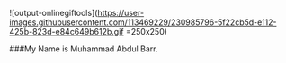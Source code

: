 ![output-onlinegiftools](https://user-images.githubusercontent.com/113469229/230985796-5f22cb5d-e112-425b-823d-e84c649b612b.gif =250x250)

###My Name is Muhammad Abdul Barr.

<!--
**Muhammad-Abdul-Barr/Muhammad-Abdul-Barr** is a ✨ _special_ ✨ repository because its `README.md` (this file) appears on your GitHub profile.

Here are some ideas to get you started:

- 🔭 I’m currently working on ...
- 🌱 I’m currently learning ...
- 👯 I’m looking to collaborate on ...
- 🤔 I’m looking for help with ...
- 💬 Ask me about ...
- 📫 How to reach me: ...
- 😄 Pronouns: ...
- ⚡ Fun fact: ...
-->

